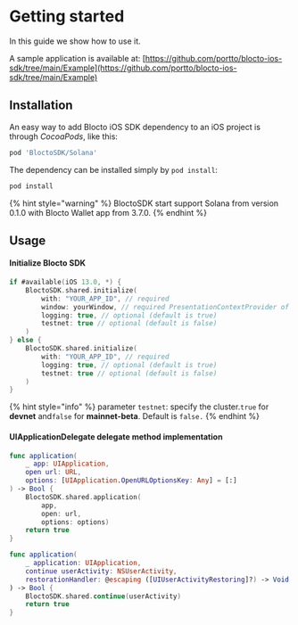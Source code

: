 # Getting started

In this guide we show how to use it.

A sample application is available at: [https://github.com/portto/blocto-ios-sdk/tree/main/Example](https://github.com/portto/blocto-ios-sdk/tree/main/Example)

## Installation

An easy way to add Blocto iOS SDK dependency to an iOS project is through _CocoaPods_, like this:

```ruby
pod 'BloctoSDK/Solana'
```

The dependency can be installed simply by `pod install`:

```ruby
pod install
```

{% hint style="warning" %}
BloctoSDK start support Solana from version 0.1.0 with Blocto Wallet app from 3.7.0.
{% endhint %}

## Usage

#### Initialize Blocto SDK

```swift
if #available(iOS 13.0, *) {
    BloctoSDK.shared.initialize(
        with: "YOUR_APP_ID", // required
        window: yourWindow, // required PresentationContextProvider of web SDK authentication.
        logging: true, // optional (default is true)
        testnet: true // optional (default is false)
    )
} else {
    BloctoSDK.shared.initialize(
        with: "YOUR_APP_ID", // required
        logging: true, // optional (default is true)
        testnet: true // optional (default is false)
    )
}
```

{% hint style="info" %}
parameter `testnet`: specify the cluster.`true` for **devnet** and`false` for **mainnet-beta**. Default is `false.`
{% endhint %}



#### UIApplicationDelegate delegate method implementation

```swift
func application(
    _ app: UIApplication,
    open url: URL,
    options: [UIApplication.OpenURLOptionsKey: Any] = [:]
) -> Bool {
    BloctoSDK.shared.application(
        app,
        open: url,
        options: options)
    return true
}
```

```swift
func application(
    _ application: UIApplication,
    continue userActivity: NSUserActivity,
    restorationHandler: @escaping ([UIUserActivityRestoring]?) -> Void
) -> Bool {
    BloctoSDK.shared.continue(userActivity)
    return true
}
```

